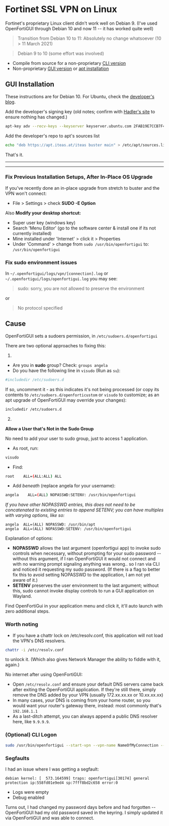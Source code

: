 # Fortinet SSL VPN on Linux

Fortinet's proprietary Linux client didn't work well on Debian 9. (I've used OpenFortiGUI through Debian 10 and now 11 -- it has worked quite well)

> Transition from Debian 10 to 11: Absolutely no change whatsoever (10 > 11 March 2021)

> Debian 9 to 10 (some effort was involved)

- Compile from source for a non-proprietary [CLI version](https://github.com/adrienverge/openfortivpn)
- Non-proprietary [GUI version](https://github.com/theinvisible/openfortigui) or [apt installation](https://apt.iteas.at/)

## GUI Installation
These instructions are for Debian 10.  For Ubuntu, check the [developer's blog](https://hadler.me/linux/openfortigui/).

Add the developer's signing key (old notes; confirm with [Hadler's site](https://hadler.me/linux/openfortigui/) to ensure nothing has changed.)
```bash
apt-key adv --recv-keys --keyserver keyserver.ubuntu.com 2FAB19E7CCB7F415
```

Add the developer's repo to apt's sources list
```bash
echo "deb https://apt.iteas.at/iteas buster main" > /etc/apt/sources.list.d/iteas.list
```

That's it.

***
***

### Fix Previous Installation Setups, After In-Place OS Upgrade
If you've recently done an in-place upgrade from stretch to buster and the VPN won't connect:
- File > Settings > check **SUDO -E Option**

Also **Modify your desktop shortcut:**
- Super user key (windows key)
- Search 'Menu Editor' (go to the software center & install one if its not currently installed)
- Mine installed under 'Internet' > click it > Properties
- Under 'Command' > change from `sudo /usr/bin/openfortigui` to: `/usr/bin/openfortigui`


### Fix sudo environment issues
In `~/.openfortigui/logs/vpn/[connection].log` or `~/.openfortigui/logs/openfortigui.log` you may see:

> sudo: sorry, you are not allowed to preserve the environment

or

> No protocol specified


## Cause
OpenFortiGUI sets a sudoers permission, in `/etc/sudoers.d/openfortigui`

There are two optional approaches to fixing this:

1)

- Are you in **sudo** group? Check: `groups angela`
- Do you have the following line in `visudo` (Run as `su`):
```bash
#includedir /etc/sudoers.d
```
If so, uncomment it - as this indicates it's not being processed (or copy its contents to `/etc/sudoers.d/openforticustom` or `visudo` to customize; as an apt upgrade of OpenFortiGUI may override your changes):
```bash
includedir /etc/sudoers.d
```


2)

**Allow a User that's Not in the Sudo Group**

No need to add your user to sudo group, just to access 1 application.

- As root, run:
```bash
visudo
```

- Find:
```bash
root    ALL=(ALL:ALL) ALL
```

- Add *beneath* (replace angela for your username):
```bash
angela    ALL=(ALL) NOPASSWD:SETENV: /usr/bin/openfortigui
```
*If you have other NOPASSWD entries, this does not need to be concatenated to existing entries to append SETENV; you can have multiples with varying options, like so:*
```text
angela  ALL=(ALL) NOPASSWD: /usr/bin/apt
angela  ALL=(ALL) NOPASSWD:SETENV: /usr/bin/openfortigui
```

Explanation of options:
- **NOPASSWD** allows the last argument (openfortigui app) to invoke sudo controls when necessary, without prompting for your sudo password -- without this argument, if I ran OpenFortiGUI it would not connect and with no warning prompt signaling anything was wrong.. so I ran via CLI and noticed it requesting my sudo password. (If there is a flag to better fix this to avoid setting NOPASSWD to the application, I am not yet aware of it.)
- **SETENV** preserves the user environment to the last argument; without this, sudo cannot invoke display controls to run a GUI application on Wayland.

Find OpenFortiGui in your application menu and click it, it'll auto launch with zero additional steps.

### Worth noting

- If you have a chattr lock on /etc/resolv.conf, this application will not load the VPN's DNS resolvers.
```bash
chattr -i /etc/resolv.conf
```
to unlock it.  (Which also gives Network Manager the ability to fiddle with it, again.)

No internet after using OpenFortiGUI:
- Open `/etc/resolv.conf` and ensure your default DNS servers came back after exiting the OpenFortiGUI application.  If they're still there, simply remove the DNS added by your VPN (usually 172.xx.xx.xx or 10.xx.xx.xx)
- In many cases, *your* DNS is coming from your home router, so you would want your router's gateway there, instead: most commonly that's `192.168.1.1`
- As a last-ditch attempt, you can always append a public DNS resolver here, like `9.9.9.9`.  


### (Optional) CLI Logon
```bash
sudo /usr/bin/openfortigui --start-vpn --vpn-name NameOfMyConnection --main-config '/home/angela/.openfortigui/main.conf'
```

### Segfaults
I had an issue where I was getting a segfault:
```text
debian kernel: [  573.164599] traps: openfortigui[30174] general protection ip:558fd01e9ed4 sp:7fff8bd2c658 error:0
```

- Logs were empty
- Debug enabled

Turns out, I had changed my password days before and had forgotten -- OpenFortiGUI had my old password saved in the keyring.  I simply updated it via OpenFortiGUI and was able to connect.
